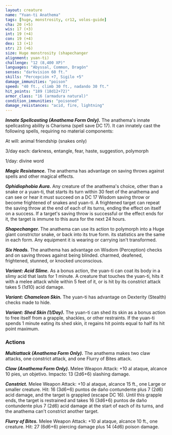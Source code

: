 ```yaml
---
layout: creature
name: "Yuan-ti Anathema"
tags: [huge, monstrosity, cr12, volos-guide]
cha: 20 (+5)
wis: 17 (+3)
int: 19 (+4)
con: 19 (+4)
dex: 13 (+1)
str: 23 (+6)
size: Huge monstrosity (shapechanger
alignment: yuan-ti)
challenge: "12 (8,400 XP)"
languages: "Abyssal, Common, Dragón"
senses: "darkvision 60 ft."
skills: "Percepción +7, Sigilo +5"
damage_immunities: "poison"
speed: "40 ft., climb 30 ft., nadando 30 ft."
hit_points: "189 (18d12+72)"
armor_class: "16 (armadura natural)"
condition_immunities: "poisoned"
damage_resistances: "acid, fire, lightning"
---
```


***Innate Spellcasting (Anathema Form Only).*** The anathema's innate spellcasting ability is Charisma (spell save DC 17). It can innately cast the following spells, requiring no material components:

At will: animal friendship (snakes only)

3/day each: darkness, entangle, fear, haste, suggestion, polymorph

1/day: divine word

***Magic Resistance.*** The anathema has advantage on saving throws against spells and other magical effects.

***Ophidiophobia Aura.*** Any creature of the anathema's choice, other than a snake or a yuan-ti, that starts its turn within 30 feet of the anathema and can see or hear it must succeed on a DC 17 Wisdom saving throw or become frightened of snakes and yuan-ti. A frightened target can repeat the saving throw at the end of each of its turns, ending the effect on itself on a success. If a target's saving throw is successful or the effect ends for it, the target is immune to this aura for the next 24 hours.

***Shapechanger.*** The anathema can use its action to polymorph into a Huge giant constrictor snake, or back into its true form. its statistics are the same in each form. Any equipment it is wearing or carrying isn't transformed.

***Six Heads.*** The anathema has advantage on Wisdom (Perception) checks and on saving throws against being blinded. charmed, deafened, frightened, stunned, or knocked unconscious.

***Variant: Acid Slime.*** As a bonus action, the yuan-ti can coat its body in a slimy acid that lasts for 1 minute. A creature that touches the yuan-ti, hits it with a melee attack while within 5 feet of it, or is hit by its constrict attack takes 5 (1d10) acid damage.

***Variant: Chameleon Skin.*** The yuan-ti has advantage on Dexterity (Stealth) checks made to hide.

***Variant: Shed Skin (1/Day).*** The yuan-ti can shed its skin as a bonus action to free itself from a grapple, shackles, or other restraints. If the yuan-ti spends 1 minute eating its shed skin, it regains hit points equal to half its hit point maximum.

### Actions

***Multiattack (Anathema Form Only).*** The anathema makes two claw attacks, one constrict attack, and one Flurry of Bites attack.

***Claw (Anathema Form Only).*** Melee Weapon Attack: +10 al ataque, alcance 10 pies, un objetivo. Impacto: 13 (2d6+6) slashing damage.

***Constrict.*** Melee Weapon Attack: +10 al ataque, alcance 15 ft., one Large or smaller creature. Hit: 16 (3d6+6) puntos de daño contundente plus 7 (2d6) acid damage, and the target is grappled (escape DC 16). Until this grapple ends, the target is restrained and takes 16 (3d6+6) puntos de daño contundente plus 7 (2d6) acid damage at the start of each of its turns, and the anathema can't constrict another target.

***Flurry of Bites.*** Melee Weapon Attack: +10 al ataque, alcance 10 ft., one creature. Hit: 27 (6d6+6) piercing damage plus 14 (4d6) poison damage.